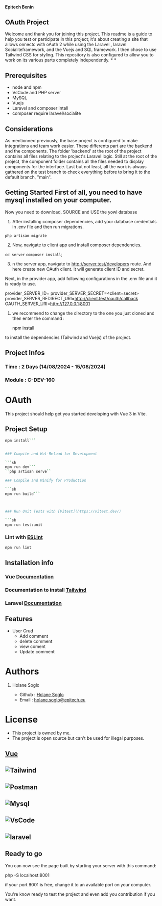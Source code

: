 
#### Epitech Benin

## OAuth Project
Welcome and thank you for joining this project. This readme is a guide to help you test or participate in this project; it's about creating a site that allows onnectc with oAuth 2 while using the Laravel , laravel Socialiteframework, and the Vuejs and SQL framework. I then chose to use Tailwind CSS for styling. This repository is also configured to allow you to work on its various parts completely independently.
*
*
## Prerequisites
-   node and npm
-   VsCode and PHP server
-   MySQL
-   Vuejs
-   Laravel and composer intall
-   composer require laravel/socialite

## Considerations
As mentionned previously, the base project is configured to make integrations and team work easier. These differents part are the backend and the components. The folder 'backend' at the root of the project contains all files relating to the project's Laravel logic. Still at the root of the project, the component folder contains all the files needed to display components for the interface. 
Last but not least, all the work is always gathered on the test branch to check everything before to bring it to the default branch, "main". 

## Getting Started First of all, you need to have mysql installed on your computer.
Now you need to download, SOURCE and USE the yowl database 

1) After installing composer dependencies, add your database credentials in .env file and then run migrations.

``php artisan migrate``

2) Now, navigate to client app and install composer dependencies.

``cd server``
``composer install``;

3) n the server app, navigate to http://server.test/developers route. And here create new OAuth client. It will generate client ID and secret.

Next, in the provider app, add following configurations in the .env file and it is ready to use.

provider_SERVER_ID=<client-id>
provider_SERVER_SECRET=<client=secret>
provider_SERVER_REDIRECT_URI=http://client.test/oauth/callback
OAUTH_SERVER_URI=http://127.0.0.1:8001

1) we recommend to change the directory to the one you just cloned and then enter the command :
    
    npm install
    
to install the dependencies (Tailwind and Vuejs) of the project.

## Project Infos
### Time : 2 Days (14/08/2024 - 15/08/2024)
### Module : C-DEV-160

# OAuth 

This project should help get you started developing with Vue 3 in Vite.

## Project Setup

```sh
npm install```


### Compile and Hot-Reload for Development

```sh
npm run dev```
``php artisan serve``

### Compile and Minify for Production

```sh
npm run build```



### Run Unit Tests with [Vitest](https://vitest.dev/)

```sh
npm run test:unit 
```

### Lint with [ESLint](https://eslint.org/)

```sh
npm run lint
```

## Installation info

### Vue [Documentation](https://vuejs.org/guide/introduction.html)

### Documentation to install [Tailwind](https://v2.tailwindcss.com/docs/guides/vue-3-vite)

### Laravel [Documentation](https://laravel.com/docs/)


## Features

* User Crud
  * Add comment
  * delete comment
  * view coment
  * Update comment

# Authors

1. Holane Soglo
   
   * Github : [Holane Soglo](https://github.com/holanesoglo)
   * Email : holane.soglo@epitech.eu


# License

- This project is owned by me.
- The project is open source but can't be used for illegal purposes.


## [Vue](https://img.shields.io/badge/Vue%20js-35495E?style=for-the-badge&logo=vuedotjs&logoColor=4FC08D)

## ![Tailwind](  https://img.shields.io/badge/Tailwind_CSS-38B2AC?style=for-the-badge&logo=tailwind-css&logoColor=white)

## ![Postman](https://img.shields.io/badge/Postman-FF6C37?style=for-the-badge&logo=Postman&logoColor=white)

## ![Mysql](https://img.shields.io/badge/MySQL-005C84?style=for-the-badge&logo=mysql&logoColor=white)

## ![VsCode](https://img.shields.io/badge/VSCode-0078D4?style=for-the-badge&logo=visual%20studio%20code&logoColor=white)

## ![laravel](https://laravel.com/docs/11.x/socialite)





## Ready to go
You can now see the page built by starting your server with this command:
   
   php -S localhost:8001
   
  if your port 8001 is free, change it to an available port on your computer.

You're know ready to test the project and even add you contribution if you want.
